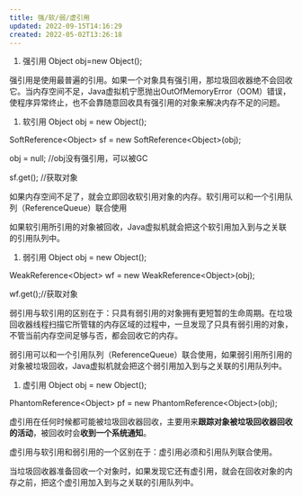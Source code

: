 ```yaml
---
title: 强/软/弱/虚引用
updated: 2022-09-15T14:16:29
created: 2022-05-02T13:26:18
---
```


1.  强引用
Object obj=new Object();

强引⽤是使用最普遍的引用。如果⼀个对象具有强引用，那垃圾回收器绝不会回收它。当内存空间不足，Java虚拟机宁愿抛出OutOfMemoryError（OOM）错误，使程序异常终止，也不会靠随意回收具有强引⽤的对象来解决内存不足的问题。
1.  软引用
Object obj = new Object();

SoftReference\<Object\> sf = new SoftReference\<Object\>(obj);

obj = null; //obj没有强引用，可以被GC

sf.get(); //获取对象

如果内存空间不足了，就会立即回收软引用对象的内存。软引用可以和⼀个引用队列（ReferenceQueue）联合使用

如果软引用所引用的对象被回收，Java虚拟机就会把这个软引用加⼊到与之关联的引用队列中。
1.  弱引用
Object obj = new Object();

WeakReference\<Object\> wf = new WeakReference\<Object\>(obj);

wf.get();//获取对象

弱引⽤与软引用的区别在于：只具有弱引用的对象拥有更短暂的⽣命周期。在垃圾回收器线程扫描它所管辖的内存区域的过程中，⼀旦发现了只具有弱引用的对象，不管当前内存空间足够与否，都会回收它的内存。

弱引⽤可以和⼀个引用队列（ReferenceQueue）联合使用，如果弱引用所引用的对象被垃圾回收，Java虚拟机就会把这个弱引用加⼊到与之关联的引用队列中。
1.  虚引用
Object obj = new Object();

PhantomReference\<Object\> pf = new PhantomReference\<Object\>(obj);

虚引用在任何时候都可能被垃圾回收器回收，主要用来**跟踪对象被垃圾回收器回收的活动**，被回收时会**收到⼀个系统通知**。

虚引用与软引用和弱引用的⼀个区别在于：虚引用必须和引用队列联合使用。

当垃圾回收器准备回收⼀个对象时，如果发现它还有虚引用，就会在回收对象的内存之前，把这个虚引用加⼊到与之关联的引用队列中。
